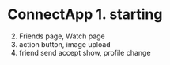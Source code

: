 # ConnectApp 1. starting
2. Friends page, Watch page
3. action button, image upload
4. friend send accept show, profile change
